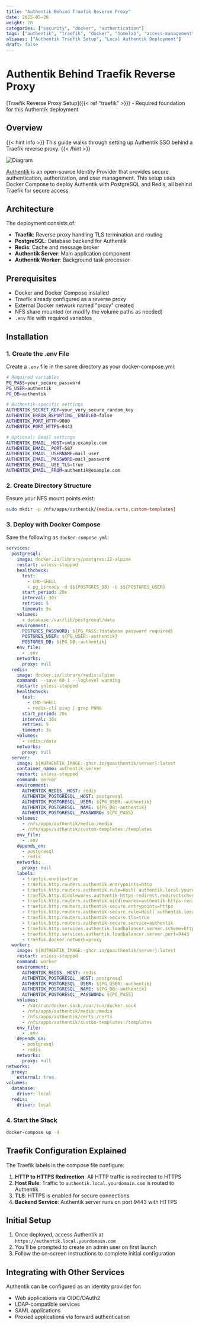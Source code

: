 ```yaml
---
title: "Authentik Behind Traefik Reverse Proxy"
date: 2025-05-26
weight: 20
categories: ["security", "docker", "authentication"]
tags: ["authentik", "traefik", "docker", "homelab", "access-management", "sso", "reverse-proxy"]
aliases: ["Authentik Traefik Setup", "Local Authentik Deployment"]
draft: false
---
```


# Authentik Behind Traefik Reverse Proxy

[Traefik Reverse Proxy Setup]({{< ref "traefik" >}}) - Required foundation for this Authentik deployment
## Overview

{{< hint info >}}
This guide walks through setting up Authentik SSO behind a Traefik reverse proxy.
{{< /hint >}}

![Diagram](https://raw.githubusercontent.com/M7mdBinGhaith/homelab/18eea4d899108f13c3865dacda952ae65f7939b3/compose-stacks/authentik/auth.svg)

[Authentik](https://goauthentik.io/) is an open-source Identity Provider that provides secure authentication, authorization, and user management. This setup uses Docker Compose to deploy Authentik with PostgreSQL and Redis, all behind Traefik for secure access.




## Architecture



The deployment consists of:

- **Traefik**: Reverse proxy handling TLS termination and routing
- **PostgreSQL**: Database backend for Authentik
- **Redis**: Cache and message broker
- **Authentik Server**: Main application component
- **Authentik Worker**: Background task processor


## Prerequisites

- Docker and Docker Compose installed
- Traefik already configured as a reverse proxy
- External Docker network named "proxy" created
- NFS share mounted (or modify the volume paths as needed)
- `.env` file with required variables

## Installation

### 1. Create the .env File

Create a `.env` file in the same directory as your docker-compose.yml:

```bash
# Required variables
PG_PASS=your_secure_password
PG_USER=authentik
PG_DB=authentik

# Authentik-specific settings
AUTHENTIK_SECRET_KEY=your_very_secure_random_key
AUTHENTIK_ERROR_REPORTING__ENABLED=false
AUTHENTIK_PORT_HTTP=9000
AUTHENTIK_PORT_HTTPS=9443

# Optional: Email settings
AUTHENTIK_EMAIL__HOST=smtp.example.com
AUTHENTIK_EMAIL__PORT=587
AUTHENTIK_EMAIL__USERNAME=mail_user
AUTHENTIK_EMAIL__PASSWORD=mail_password
AUTHENTIK_EMAIL__USE_TLS=true
AUTHENTIK_EMAIL__FROM=authentik@example.com
```

### 2. Create Directory Structure

Ensure your NFS mount points exist:

```bash
sudo mkdir -p /nfs/apps/authentik/{media,certs,custom-templates}
```

### 3. Deploy with Docker Compose

Save the following as `docker-compose.yml`:

```yaml
services:
  postgresql:
    image: docker.io/library/postgres:12-alpine
    restart: unless-stopped
    healthcheck:
      test:
        - CMD-SHELL
        - pg_isready -d $${POSTGRES_DB} -U $${POSTGRES_USER}
      start_period: 20s
      interval: 30s
      retries: 5
      timeout: 5s
    volumes:
      - database:/var/lib/postgresql/data
    environment:
      POSTGRES_PASSWORD: ${PG_PASS:?database password required}
      POSTGRES_USER: ${PG_USER:-authentik}
      POSTGRES_DB: ${PG_DB:-authentik}
    env_file:
      - .env
    networks:
      proxy: null
  redis:
    image: docker.io/library/redis:alpine
    command: --save 60 1 --loglevel warning
    restart: unless-stopped
    healthcheck:
      test:
        - CMD-SHELL
        - redis-cli ping | grep PONG
      start_period: 20s
      interval: 30s
      retries: 5
      timeout: 3s
    volumes:
      - redis:/data
    networks:
      proxy: null
  server:
    image: ${AUTHENTIK_IMAGE:-ghcr.io/goauthentik/server}:latest
    container_name: authentik_server
    restart: unless-stopped
    command: server
    environment:
      AUTHENTIK_REDIS__HOST: redis
      AUTHENTIK_POSTGRESQL__HOST: postgresql
      AUTHENTIK_POSTGRESQL__USER: ${PG_USER:-authentik}
      AUTHENTIK_POSTGRESQL__NAME: ${PG_DB:-authentik}
      AUTHENTIK_POSTGRESQL__PASSWORD: ${PG_PASS}
    volumes:
      - /nfs/apps/authentik/media:/media
      - /nfs/apps/authentik/custom-templates:/templates
    env_file:
      - .env
    depends_on:
      - postgresql
      - redis
    networks:
      proxy: null
    labels:
      - traefik.enable=true
      - traefik.http.routers.authentik.entrypoints=http
      - traefik.http.routers.authentik.rule=Host(`authentik.local.yourdomain.com`)
      - traefik.http.middlewares.authentik-https-redirect.redirectscheme.scheme=https
      - traefik.http.routers.authentik.middlewares=authentik-https-redirect
      - traefik.http.routers.authentik-secure.entrypoints=https
      - traefik.http.routers.authentik-secure.rule=Host(`authentik.local.yourdomain.com`)
      - traefik.http.routers.authentik-secure.tls=true
      - traefik.http.routers.authentik-secure.service=authentik
      - traefik.http.services.authentik.loadbalancer.server.scheme=https
      - traefik.http.services.authentik.loadbalancer.server.port=9443
      - traefik.docker.network=proxy
  worker:
    image: ${AUTHENTIK_IMAGE:-ghcr.io/goauthentik/server}:latest
    restart: unless-stopped
    command: worker
    environment:
      AUTHENTIK_REDIS__HOST: redis
      AUTHENTIK_POSTGRESQL__HOST: postgresql
      AUTHENTIK_POSTGRESQL__USER: ${PG_USER:-authentik}
      AUTHENTIK_POSTGRESQL__NAME: ${PG_DB:-authentik}
      AUTHENTIK_POSTGRESQL__PASSWORD: ${PG_PASS}
    volumes:
      - /var/run/docker.sock:/var/run/docker.sock
      - /nfs/apps/authentik/media:/media
      - /nfs/apps/authentik/certs:/certs
      - /nfs/apps/authentik/custom-templates:/templates
    env_file:
      - .env
    depends_on:
      - postgresql
      - redis
    networks:
      proxy: null
networks:
  proxy:
    external: true
volumes:
  database:
    driver: local
  redis:
    driver: local
```

### 4. Start the Stack

```bash
docker-compose up -d
```

## Traefik Configuration Explained


The Traefik labels in the compose file configure:

1. **HTTP to HTTPS Redirection**: All HTTP traffic is redirected to HTTPS
2. **Host Rule**: Traffic to `authentik.local.yourdomain.com` is routed to Authentik
3. **TLS**: HTTPS is enabled for secure connections
4. **Backend Service**: Authentik server runs on port 9443 with HTTPS

## Initial Setup

1. Once deployed, access Authentik at `https://authentik.local.yourdomain.com`
2. You'll be prompted to create an admin user on first launch
3. Follow the on-screen instructions to complete initial configuration



## Integrating with Other Services

Authentik can be configured as an identity provider for:

- Web applications via OIDC/OAuth2
- LDAP-compatible services
- SAML applications
- Proxied applications via forward authentication

